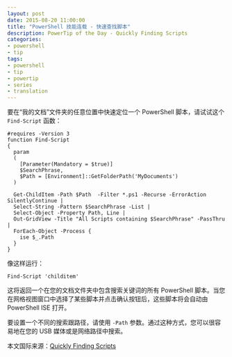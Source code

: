 ```yaml
---
layout: post
date: 2015-08-20 11:00:00
title: "PowerShell 技能连载 - 快速查找脚本"
description: PowerTip of the Day - Quickly Finding Scripts
categories:
- powershell
- tip
tags:
- powershell
- tip
- powertip
- series
- translation
---
```

要在“我的文档”文件夹的任意位置中快速定位一个 PowerShell 脚本，请试试这个 `Find-Script` 函数：

    #requires -Version 3
    function Find-Script
    {
      param
      (
        [Parameter(Mandatory = $true)]
        $SearchPhrase,
        $Path = [Environment]::GetFolderPath('MyDocuments')
      )
    
      Get-ChildItem -Path $Path  -Filter *.ps1 -Recurse -ErrorAction SilentlyContinue |
      Select-String -Pattern $SearchPhrase -List |
      Select-Object -Property Path, Line |
      Out-GridView -Title "All Scripts containing $SearchPhrase" -PassThru |
      ForEach-Object -Process {
        ise $_.Path
      }
    }

像这样运行：

    Find-Script 'childitem'

这将返回一个在您的文档文件夹中包含搜索关键词的所有 PowerShell 脚本。当您在网格视图窗口中选择了某些脚本并点击确认按钮后，这些脚本将会自动由 PowerShell ISE 打开。

要设置一个不同的搜索跟路径，请使用 `-Path` 参数。通过这种方式，您可以很容易地在您的 USB 媒体或是网络路径中搜索。

<!--more-->
本文国际来源：[Quickly Finding Scripts](http://community.idera.com/powershell/powertips/b/tips/posts/quickly-finding-scripts)
